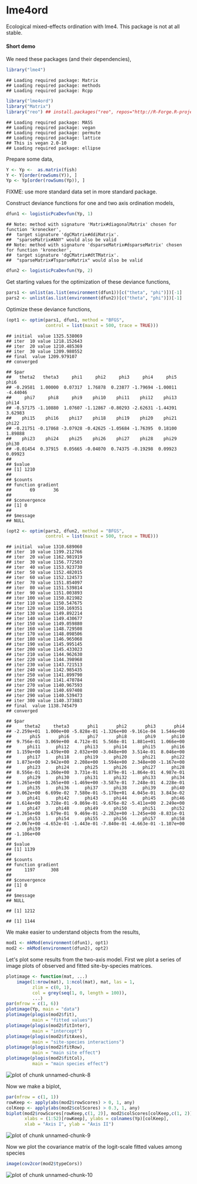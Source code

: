 lme4ord
=======

Ecological mixed-effects ordination with lme4.  This package is not at all stable.

#### Short demo

We need these packages (and their dependencies),

```r
library("lme4")
```

```
## Loading required package: Matrix
## Loading required package: methods
## Loading required package: Rcpp
```

```r
library("lme4ord")
library("Matrix")
library("reo") ## install.packages("reo", repos="http://R-Forge.R-project.org")
```

```
## Loading required package: MASS
## Loading required package: vegan
## Loading required package: permute
## Loading required package: lattice
## This is vegan 2.0-10
## Loading required package: ellipse
```
Prepare some data,

```r
Y <- Yp <-  as.matrix(fish)
Y <- Y[order(rowSums(Y)), ]
Yp <- Yp[order(rowSums(Yp)), ]
```
FIXME:  use more standard data set in more standard package.

Construct deviance functions for one and two axis ordination models,

```r
dfun1 <- logisticPcaDevfun(Yp, 1)
```

```
## Note: method with signature 'Matrix#diagonalMatrix' chosen for function 'kronecker',
##  target signature 'dgCMatrix#ddiMatrix'.
##  "sparseMatrix#ANY" would also be valid
## Note: method with signature 'dsparseMatrix#dsparseMatrix' chosen for function 'kronecker',
##  target signature 'dgCMatrix#dtTMatrix'.
##  "sparseMatrix#TsparseMatrix" would also be valid
```

```r
dfun2 <- logisticPcaDevfun(Yp, 2)
```
Get starting values for the optimization of these deviance functions,

```r
pars1 <- unlist(as.list(environment(dfun1))[c("theta", "phi")])[-1]
pars2 <- unlist(as.list(environment(dfun2))[c("theta", "phi")])[-1]
```
Optimize these deviance functions,

```r
(opt1 <- optim(pars1, dfun1, method = "BFGS",
               control = list(maxit = 500, trace = TRUE)))
```

```
## initial  value 1325.538069 
## iter  10 value 1218.152643
## iter  20 value 1210.485369
## iter  30 value 1209.980552
## final  value 1209.979107 
## converged
```

```
## $par
##   theta2   theta3     phi1     phi2     phi3     phi4     phi5     phi6 
## -0.29581  1.00000  0.07317  1.76878  0.23877 -1.79694 -1.00011 -4.44046 
##     phi7     phi8     phi9    phi10    phi11    phi12    phi13    phi14 
## -0.57175 -1.10880  1.07607 -1.12867 -0.80293 -2.62631 -1.44391  3.62983 
##    phi15    phi16    phi17    phi18    phi19    phi20    phi21    phi22 
## -0.21751 -0.17868 -3.07928 -0.42625 -1.05684 -1.76395  0.18100  1.89888 
##    phi23    phi24    phi25    phi26    phi27    phi28    phi29    phi30 
## -0.01454  0.37915  0.05665 -0.04070  0.74375 -0.19298  0.09923  0.09923 
## 
## $value
## [1] 1210
## 
## $counts
## function gradient 
##       69       36 
## 
## $convergence
## [1] 0
## 
## $message
## NULL
```

```r
(opt2 <- optim(pars2, dfun2, method = "BFGS",
               control = list(maxit = 500, trace = TRUE)))
```

```
## initial  value 1310.689060 
## iter  10 value 1199.212766
## iter  20 value 1162.981919
## iter  30 value 1156.772503
## iter  40 value 1153.923730
## iter  50 value 1152.482015
## iter  60 value 1152.124573
## iter  70 value 1151.854097
## iter  80 value 1151.539814
## iter  90 value 1151.003893
## iter 100 value 1150.821982
## iter 110 value 1150.547675
## iter 120 value 1150.169351
## iter 130 value 1149.892214
## iter 140 value 1149.430677
## iter 150 value 1149.059880
## iter 160 value 1148.729508
## iter 170 value 1148.098506
## iter 180 value 1146.965068
## iter 190 value 1145.995145
## iter 200 value 1145.433023
## iter 210 value 1144.962630
## iter 220 value 1144.398968
## iter 230 value 1143.721513
## iter 240 value 1142.985435
## iter 250 value 1141.899790
## iter 260 value 1141.470784
## iter 270 value 1140.967593
## iter 280 value 1140.697408
## iter 290 value 1140.539473
## iter 300 value 1140.373883
## final  value 1138.745479 
## converged
```

```
## $par
##     theta2     theta3       phi1       phi2       phi3       phi4 
## -2.259e+01  1.000e+00 -5.828e-01 -1.326e+00 -9.161e-04  1.544e+00 
##       phi5       phi6       phi7       phi8       phi9      phi10 
##  9.756e-01  3.069e+00  4.712e-01  5.568e-01  1.881e+01  1.066e+00 
##      phi11      phi12      phi13      phi14      phi15      phi16 
##  1.159e+00  1.439e+00  2.032e+00 -3.048e+00  3.514e-01  8.046e+00 
##      phi17      phi18      phi19      phi20      phi21      phi22 
##  1.873e+00  2.942e+00  2.208e+00  1.594e+00  2.348e+00 -1.167e+00 
##      phi23      phi24      phi25      phi26      phi27      phi28 
##  8.556e-01  1.260e+00  3.731e-01  1.879e-01 -1.864e-01  4.987e-01 
##      phi29      phi30      phi31      phi32      phi33      phi34 
##  1.265e+00  1.265e+00 -1.469e+00 -3.587e-01  7.248e-01  4.228e-01 
##      phi35      phi36      phi37      phi38      phi39      phi40 
##  3.062e+00  6.699e-02  7.580e-01 -5.170e+01  4.045e-01  3.843e-02 
##      phi41      phi42      phi43      phi44      phi45      phi46 
##  1.614e+00  3.728e-01 -9.869e-01 -9.676e-02 -5.411e+00  2.249e+00 
##      phi47      phi48      phi49      phi50      phi51      phi52 
## -1.265e+00  1.679e-01  9.469e-01 -2.282e+00 -1.245e+00 -8.831e-01 
##      phi53      phi54      phi55      phi56      phi57      phi58 
## -2.067e+00 -4.652e-01 -1.443e-01 -7.840e-01 -4.663e-01 -1.107e+00 
##      phi59 
## -1.106e+00 
## 
## $value
## [1] 1139
## 
## $counts
## function gradient 
##     1197      308 
## 
## $convergence
## [1] 0
## 
## $message
## NULL
```


```
## [1] 1212
```

```
## [1] 1144
```
We make easier to understand objects from the results,

```r
mod1 <- mkMod(environment(dfun1), opt1)
mod2 <- mkMod(environment(dfun2), opt2)
```

Let's plot some results from the two-axis model.  First we plot a series of image plots of observed and fitted site-by-species matrices.  

```r
plotimage <- function(mat, ...)
    image(1:nrow(mat), 1:ncol(mat), mat, las = 1,
          zlim = c(0, 1),
          col = grey(seq(1, 0, length = 100)),
          ...)
par(mfrow = c(1, 6))
plotimage(Yp, main = "data")
plotimage(plogis(mod2$fit),
          main = "fitted values")
plotimage(plogis(mod2$fitInter),
          main = "intercept")
plotimage(plogis(mod2$fitAxes),
          main = "site-species interactions")
plotimage(plogis(mod2$fitRow),
          main = "main site effect")
plotimage(plogis(mod2$fitCol),
          main = "main species effect")
```

![plot of chunk unnamed-chunk-8](figure/unnamed-chunk-8.png) 

Now we make a biplot,

```r
par(mfrow = c(1, 1))
rowKeep <- apply(abs(mod2$rowScores) > 0, 1, any)
colKeep <- apply(abs(mod2$colScores) > 0.3, 1, any)
biplot(mod2$rowScores[rowKeep,c(1, 2)], mod2$colScores[colKeep,c(1, 2)],
       xlabs = (1:52)[rowKeep], ylabs = colnames(Yp)[colKeep],
       xlab = "Axis I", ylab = "Axis II")
```

![plot of chunk unnamed-chunk-9](figure/unnamed-chunk-9.png) 

Now we plot the covariance matrix of the logit-scale fitted values among species

```r
image(cov2cor(mod2$typeCors))
```

![plot of chunk unnamed-chunk-10](figure/unnamed-chunk-10.png) 
